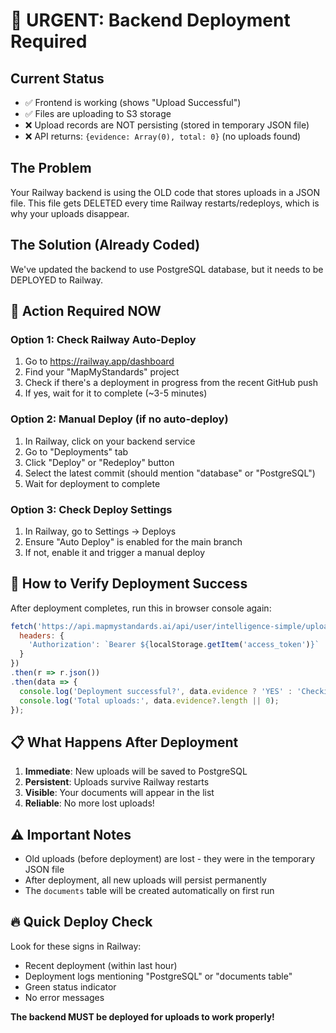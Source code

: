 # 🚨 URGENT: Backend Deployment Required

## Current Status
- ✅ Frontend is working (shows "Upload Successful")
- ✅ Files are uploading to S3 storage
- ❌ Upload records are NOT persisting (stored in temporary JSON file)
- ❌ API returns: `{evidence: Array(0), total: 0}` (no uploads found)

## The Problem
Your Railway backend is using the OLD code that stores uploads in a JSON file. This file gets DELETED every time Railway restarts/redeploys, which is why your uploads disappear.

## The Solution (Already Coded)
We've updated the backend to use PostgreSQL database, but it needs to be DEPLOYED to Railway.

## 🎯 Action Required NOW

### Option 1: Check Railway Auto-Deploy
1. Go to https://railway.app/dashboard
2. Find your "MapMyStandards" project
3. Check if there's a deployment in progress from the recent GitHub push
4. If yes, wait for it to complete (~3-5 minutes)

### Option 2: Manual Deploy (if no auto-deploy)
1. In Railway, click on your backend service
2. Go to "Deployments" tab
3. Click "Deploy" or "Redeploy" button
4. Select the latest commit (should mention "database" or "PostgreSQL")
5. Wait for deployment to complete

### Option 3: Check Deploy Settings
1. In Railway, go to Settings → Deploys
2. Ensure "Auto Deploy" is enabled for the main branch
3. If not, enable it and trigger a manual deploy

## 🧪 How to Verify Deployment Success

After deployment completes, run this in browser console again:
```javascript
fetch('https://api.mapmystandards.ai/api/user/intelligence-simple/uploads', {
  headers: {
    'Authorization': `Bearer ${localStorage.getItem('access_token')}`
  }
})
.then(r => r.json())
.then(data => {
  console.log('Deployment successful?', data.evidence ? 'YES' : 'Checking...');
  console.log('Total uploads:', data.evidence?.length || 0);
});
```

## 📋 What Happens After Deployment

1. **Immediate**: New uploads will be saved to PostgreSQL
2. **Persistent**: Uploads survive Railway restarts
3. **Visible**: Your documents will appear in the list
4. **Reliable**: No more lost uploads!

## ⚠️ Important Notes

- Old uploads (before deployment) are lost - they were in the temporary JSON file
- After deployment, all new uploads will persist permanently
- The `documents` table will be created automatically on first run

## 🔥 Quick Deploy Check

Look for these signs in Railway:
- Recent deployment (within last hour)
- Deployment logs mentioning "PostgreSQL" or "documents table"
- Green status indicator
- No error messages

**The backend MUST be deployed for uploads to work properly!**